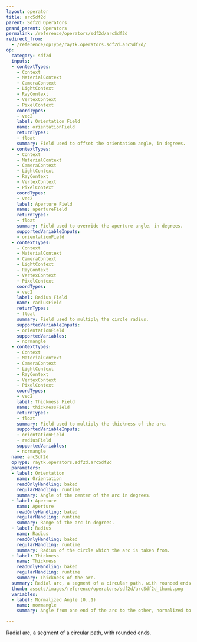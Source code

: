 ```yaml
---
layout: operator
title: arcSdf2d
parent: Sdf2d Operators
grand_parent: Operators
permalink: /reference/operators/sdf2d/arcSdf2d
redirect_from:
  - /reference/opType/raytk.operators.sdf2d.arcSdf2d/
op:
  category: sdf2d
  inputs:
  - contextTypes:
    - Context
    - MaterialContext
    - CameraContext
    - LightContext
    - RayContext
    - VertexContext
    - PixelContext
    coordTypes:
    - vec2
    label: Orientation Field
    name: orientationField
    returnTypes:
    - float
    summary: Field used to offset the orientation angle, in degrees.
  - contextTypes:
    - Context
    - MaterialContext
    - CameraContext
    - LightContext
    - RayContext
    - VertexContext
    - PixelContext
    coordTypes:
    - vec2
    label: Aperture Field
    name: apertureField
    returnTypes:
    - float
    summary: Field used to override the aperture angle, in degrees.
    supportedVariableInputs:
    - orientationField
  - contextTypes:
    - Context
    - MaterialContext
    - CameraContext
    - LightContext
    - RayContext
    - VertexContext
    - PixelContext
    coordTypes:
    - vec2
    label: Radius Field
    name: radiusField
    returnTypes:
    - float
    summary: Field used to multiply the circle radius.
    supportedVariableInputs:
    - orientationField
    supportedVariables:
    - normangle
  - contextTypes:
    - Context
    - MaterialContext
    - CameraContext
    - LightContext
    - RayContext
    - VertexContext
    - PixelContext
    coordTypes:
    - vec2
    label: Thickness Field
    name: thicknessField
    returnTypes:
    - float
    summary: Field used to multiply the thickness of the arc.
    supportedVariableInputs:
    - orientationField
    - radiusField
    supportedVariables:
    - normangle
  name: arcSdf2d
  opType: raytk.operators.sdf2d.arcSdf2d
  parameters:
  - label: Orientation
    name: Orientation
    readOnlyHandling: baked
    regularHandling: runtime
    summary: Angle of the center of the arc in degrees.
  - label: Aperture
    name: Aperture
    readOnlyHandling: baked
    regularHandling: runtime
    summary: Range of the arc in degrees.
  - label: Radius
    name: Radius
    readOnlyHandling: baked
    regularHandling: runtime
    summary: Radius of the circle which the arc is taken from.
  - label: Thickness
    name: Thickness
    readOnlyHandling: baked
    regularHandling: runtime
    summary: Thickness of the arc.
  summary: Radial arc, a segment of a circular path, with rounded ends.
  thumb: assets/images/reference/operators/sdf2d/arcSdf2d_thumb.png
  variables:
  - label: Normalized Angle (0..1)
    name: normangle
    summary: Angle from one end of the arc to the other, normalized to a 0..1 range.

---
```



Radial arc, a segment of a circular path, with rounded ends.